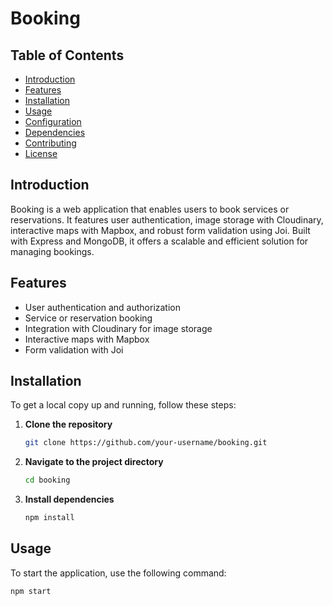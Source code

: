 # Booking

## Table of Contents

- [Introduction](#introduction)
- [Features](#features)
- [Installation](#installation)
- [Usage](#usage)
- [Configuration](#configuration)
- [Dependencies](#dependencies)
- [Contributing](#contributing)
- [License](#license)

## Introduction

Booking is a web application that enables users to book services or reservations. It features user authentication, image storage with Cloudinary, interactive maps with Mapbox, and robust form validation using Joi. Built with Express and MongoDB, it offers a scalable and efficient solution for managing bookings.


## Features

- User authentication and authorization
- Service or reservation booking
- Integration with Cloudinary for image storage
- Interactive maps with Mapbox
- Form validation with Joi

## Installation

To get a local copy up and running, follow these steps:

1. **Clone the repository**

    ```sh
    git clone https://github.com/your-username/booking.git
    ```

2. **Navigate to the project directory**

    ```sh
    cd booking
    ```

3. **Install dependencies**

    ```sh
    npm install
    ```

## Usage

To start the application, use the following command:

```sh
npm start
